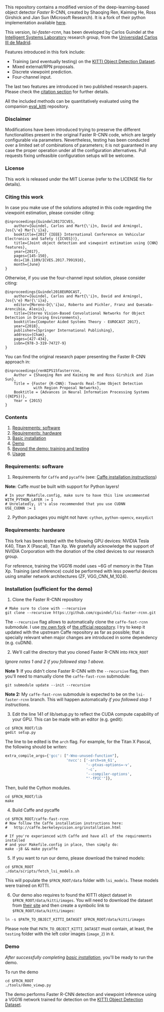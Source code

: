 This repository contains a modified version of the deep-learning-based object detector *Faster* R-CNN, created by Shaoqing Ren, Kaiming He, Ross Girshick and Jian Sun (Microsoft Research). It is a fork of their python implementation available [here](https://github.com/rbgirshick/py-faster-rcnn).

This version, *lsi-faster-rcnn*, has been developed by Carlos Guindel at the [Intelligent Systems Laboratory](http://uc3m.es/islab) research group, from the [Universidad Carlos III de Madrid](http://www.uc3m.es/home).

Features introduced in this fork include:
* Training (and eventually testing) on the [KITTI Object Detection Dataset](http://www.cvlibs.net/datasets/kitti/eval_object.php).
* Mixed external/RPN proposals.
* Discrete viewpoint prediction.
* Four-channel input.

The last two features are introduced in two published research papers. Please check the [citation section](#citing-this-work) for further details.

All the included methods can be quantitatively evaluated using the companion [eval_kitti](https://github.com/cguindel/eval_kitti) repository.

### Disclaimer

Modifications have been introduced trying to preserve the different functionalities present in the original Faster R-CNN code, which are largely configurable via parameters. Nevertheless, testing has been conducted over a limited set of combinations of parameters; it is not guaranteed in any case the proper operation under all the configuration alternatives. Pull requests fixing unfeasible configuration setups will be welcome.

### License

This work is released under the MIT License (refer to the LICENSE file for details).

### Citing this work

In case you make use of the solutions adopted in this code regarding the viewpoint estimation, please consider citing:

    @inproceedings{Guindel2017ICVES,
        author={Guindel, Carlos and Mart{\'i}n, David and Armingol, Jos{\'e} Mar{\'i}a},
        booktitle={2017 {IEEE} International Conference on Vehicular Electronics and Safety ({ICVES})},
        title={Joint object detection and viewpoint estimation using {CNN} features},
        year={2017},
        pages={145-150},
        doi={10.1109/ICVES.2017.7991916},
        month={June}
    }

Otherwise, if you use the four-channel input solution, please consider citing:

    @inproceedings{Guindel2018EUROCAST,
        author={Guindel, Carlos and Mart{\'i}n, David and Armingol, Jos{\'e} Mar{\'i}a},
        editor={Moreno-D{\'i}az, Roberto and Pichler, Franz and Quesada-Arencibia, Alexis},
        title={Stereo Vision-Based Convolutional Networks for Object Detection in Driving Environments},
        booktitle={Computer Aided Systems Theory - EUROCAST 2017},
        year={2018},
        publisher={Springer International Publishing},
        address={Cham},
        pages={427-434},
        isbn={978-3-319-74727-9}
    }

You can find the original research paper presenting the Faster R-CNN approach in:

    @inproceedings{renNIPS15fasterrcnn,
        Author = {Shaoqing Ren and Kaiming He and Ross Girshick and Jian Sun},
        Title = {Faster {R-CNN}: Towards Real-Time Object Detection
                 with Region Proposal Networks},
        Booktitle = {Advances in Neural Information Processing Systems ({NIPS})},
        Year = {2015}
    }

### Contents
1. [Requirements: software](#requirements-software)
2. [Requirements: hardware](#requirements-hardware)
3. [Basic installation](#installation-sufficient-for-the-demo)
4. [Demo](#demo)
5. [Beyond the demo: training and testing](#beyond-the-demo-installation-for-training-and-testing-models)
6. [Usage](#usage)

### Requirements: software

1. Requirements for `Caffe` and `pycaffe` (see: [Caffe installation instructions](http://caffe.berkeleyvision.org/installation.html))

  **Note:** Caffe *must* be built with support for Python layers!

  ```make
  # In your Makefile.config, make sure to have this line uncommented
  WITH_PYTHON_LAYER := 1
  # Unrelatedly, it's also recommended that you use CUDNN
  USE_CUDNN := 1
  ```

2. Python packages you might not have: `cython`, `python-opencv`, `easydict`

### Requirements: hardware

This fork has been tested with the following GPU devices: NVIDIA Tesla K40, Titan X (Pascal), Titan Xp. We gratefully acknowledge the support of NVIDIA Corporation with the donation of the cited devices to our research group.

For reference, training the VGG16 model uses ~6G of memory in the Titan Xp. Training (and inference) could be performed with less powerful devices using smaller network architectures (ZF, VGG_CNN_M_1024).

### Installation (sufficient for the demo)

1. Clone the Faster R-CNN repository
  ```Shell
  # Make sure to clone with --recursive
  git clone --recursive https://github.com/cguindel/lsi-faster-rcnn.git
  ```
  The `--recursive` flag allows to automatically clone the `caffe-fast-rcnn` submodule. I use [my own fork](https://github.com/cguindel/caffe-fast-rcnn) of [the official repository](https://github.com/rbgirshick/caffe-fast-rcnn). I try to keep it updated with the upstream Caffe repository as far as possible; that is specially relevant when major changes are introduced in some dependency (e.g. cuDNN).

2. We'll call the directory that you cloned Faster R-CNN into `FRCN_ROOT`

  *Ignore notes 1 and 2 if you followed step 1 above.*

  **Note 1:** If you didn't clone Faster R-CNN with the `--recursive` flag, then you'll need   to manually clone the `caffe-fast-rcnn` submodule:
  ```Shell
  git submodule update --init --recursive
  ```
  **Note 2:** My `caffe-fast-rcnn` submodule is expected to be on the `lsi-faster-rcnn` branch. This will happen automatically *if you followed step 1 instructions*.

3. Edit the line 141 of lib/setup.py to reflect the CUDA compute capability of your GPU. This can be made with an editor (e.g. gedit):
  ```Shell
  cd $FRCN_ROOT/lib
  gedit setup.py
  ```
  The line to be edited is the `arch` flag. For example, for the Titan X Pascal, the following should be writen:
  ```Python
  extra_compile_args={'gcc': ["-Wno-unused-function"],
                              'nvcc': ['-arch=sm_61',
                                       '--ptxas-options=-v',
                                       '-c',
                                       '--compiler-options',
                                       "'-fPIC'"]},
  ```

  Then, build the Cython modules.
  ```Shell
  cd $FRCN_ROOT/lib
  make
  ```

4. Build Caffe and pycaffe
  ```Shell
  cd $FRCN_ROOT/caffe-fast-rcnn
  # Now follow the Caffe installation instructions here:
  #   http://caffe.berkeleyvision.org/installation.html

  # If you're experienced with Caffe and have all of the requirements installed
  # and your Makefile.config in place, then simply do:
  make -j8 && make pycaffe
  ```

5. If you want to run our demo, please download the trained models:
  ```Shell
  cd $FRCN_ROOT
  ./data/scripts/fetch_lsi_models.sh
  ```

  This will populate the `$FRCN_ROOT/data` folder with `lsi_models`. These models were trained on KITTI.

6. Our demo also requires to found the KITTI object dataset in `$FRCN_ROOT/data/kitti/images`. You will need to download the dataset from [their site](http://www.cvlibs.net/datasets/kitti/) and then create a symbolic link to `$FRCN_ROOT/data/kitti/images`:

  ```Shell
  ln -s $PATH_TO_OBJECT_KITTI_DATASET $FRCN_ROOT/data/kitti/images
  ```

  Please note that `PATH_TO_OBJECT_KITTI_DATASET` must contain, at least, the `testing` folder with the left color images (`image_2`) in it.

### Demo

*After successfully completing [basic installation](#installation-sufficient-for-the-demo)*, you'll be ready to run the demo.

To run the demo
```Shell
cd $FRCN_ROOT
./tools/demo_viewp.py
```
The demo performs Faster R-CNN detection and viewpoint inference using a VGG16 network trained for detection on the [KITTI Object Detection Dataset](http://www.cvlibs.net/datasets/kitti/eval_object.php).
